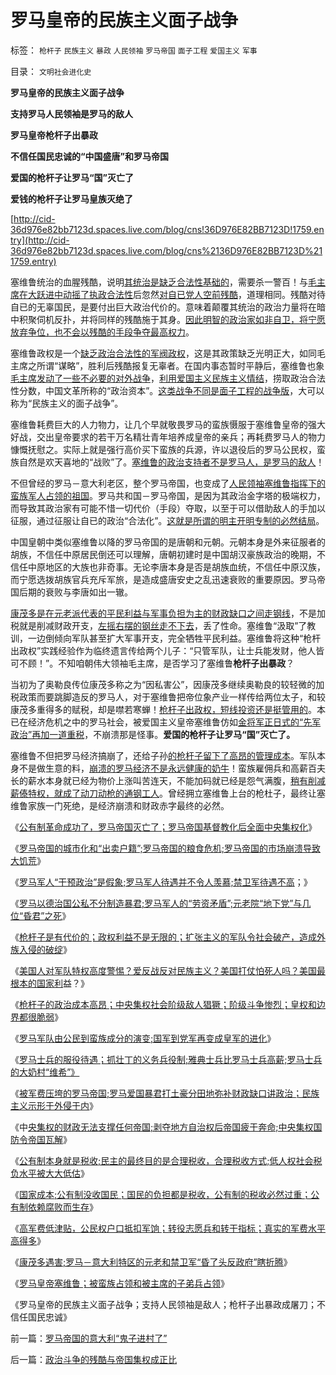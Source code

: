 # 罗马皇帝的民族主义面子战争

标签： `枪杆子` `民族主义` `暴政` `人民领袖` `罗马帝国` `面子工程` `爱国主义` `军事` 

目录： `文明社会进化史`

**罗马皇帝的民族主义面子战争**

**支持罗马人民领袖是罗马的敌人**

**罗马皇帝枪杆子出暴政**

**不信任国民忠诚的“中国盛唐”和罗马帝国**

**爱国的枪杆子让罗马“国”灭亡了**

**爱钱的枪杆子让罗马皇族灭绝了**

[http://cid-36d976e82bb7123d.spaces.live.com/blog/cns!36D976E82BB7123D!1759.entry](http://cid-36d976e82bb7123d.spaces.live.com/blog/cns%2136D976E82BB7123D%211759.entry)

塞维鲁统治的血腥残酷，说明[其统治是缺乏合法性基础的](http://blog.sina.com.cn/s/blog_5563a64d0100d4iq.html)，需要杀一警百！与[毛主席在大跃进中动摇了执政合法性](../../../2009/8/2/英属孟加拉两次大饥荒和经济学家的良心.md)后忽然[对自已党人空前残酷](../../../2009/7/15/为什么反左就是反腐败？反毛左反腐效益最高？.md)，道理相同。残酷对待自已的无辜国民，是要付出巨大政治代价的。意味着颠覆其统治的政治力量将在暗中积聚伺机反扑，并将同样的残酷施于其身。[因此明智的政治家如非自卫，将宁愿放弃争位，也不会以残酷的手段争夺最高权力](../../../2009/5/17/民主价值观不能持有政治野心.md)。

塞维鲁政权是一个[缺乏政治合法性的军阀政权](../../../2009/9/8/促进民族团结.md)，这是其政策缺乏光明正大，如同毛主席之所谓“谋略”，胜利后残酷报复无辜者。在国内事态暂时平静后，塞维鲁也象[毛主席发动了一些不必要的对外战争](../../../2009/12/15/专打不必要的战争的愤青文化.md)，[利用爱国主义民族主义情结](../../../2010/5/9/历史是必须被假设的.md)，捞取政治合法性分数，中国文革所称的“政治资本”。[这类战争不同是面子工程的战争版](../../../2009/1/30/&quot;愚蠢的战争&quot;可能也是聪明政治的工具.md)，大可以称为“民族主义的面子战争”。

塞维鲁耗费巨大的人力物力，让几个早就敬畏罗马的蛮族慑服于塞维鲁皇帝的强大好战，交出皇帝要求的若干万名精壮青年培养成皇帝的亲兵；再耗费罗马人的物力慷慨抚慰之。实际上就是强行高价买下蛮族的兵源，许以退役后的罗马公民权，蛮族自然是欢天喜地的“战败”了。[塞维鲁的政治支持者不是罗马人，是罗马的敌人](../../../2009/9/28/示形于外实侵于内的爱国道德明星.md)！

不但曾经的罗马－意大利老区，整个罗马帝国，也变成了[人民领袖塞维鲁指挥下的蛮族军人占领的祖国](../../../2010/8/15/西方资本主义萌芽了1800年！罗马“祖国占领军”.md)。罗马共和国－罗马帝国，是因为其政治金字塔的极端权力，而导致其政治家有可能不惜一切代价（手段）夺取，以至于可以借助敌人的手加以征服，通过征服让自已的政治“合法化”。[这就是所谓的明主开明专制的必然结局](../../../2010/3/18/旧德国是爱国分子追求的理想帝国.md)。

中国皇朝中类似塞维鲁以降的罗马帝国的是唐朝和元朝。元朝本身是外来征服者的胡族，不信任中原居民倒还可以理解，唐朝初建时是中国胡汉豪族政治的晚期，不信任中原地区的大族也非奇事。无论李唐本身是否是胡族血统，不信任中原汉族，而宁愿选拨胡族官兵充斥军旅，是造成盛唐安史之乱迅速衰败的重要原因。罗马帝国后期的衰败与李唐如出一辙。

[康茂多是在元老派代表的平民利益与军事负担为主的财政缺口之间走钢线](../../../2010/8/20/财政危机！康茂多错了！死了！成了昏君了！.md)，不是加税就是削减财政开支，[左摇右摆的钢丝走不下去](../../../2009/10/20/踩钢丝现象，毒品效应和死亡循环.md)，丢了性命。塞维鲁“汲取”了教训，一边倒倾向军队甚至扩大军事开支，完全牺牲平民利益。塞维鲁将这种“枪杆出政权”实践经验作为临终遗言传给两个儿子：“只管军队，让士兵能发财，他人皆可不顾！”。不知咱朝伟大领袖毛主席，是否学习了塞维鲁**枪杆子出暴政**？

当初为了奥勒良传位康茂多称之为“因私害公”，因康茂多继续奥勒良的较轻微的加税政策而要跳脚造反的罗马人，对于塞维鲁把帝位象产业一样传给两位太子，和较康茂多重得多的赋税，却是噤若寒蝉！[枪杆子出政权，短线投资还是挺管用的](http://hi.baidu.com/darthchn/blog/item/6c2e2b59047954d39c820484.html)。本已在经济危机之中的罗马社会，被爱国主义皇帝塞维鲁仿如[金将军正日式的“先军政治”再加一道重税](../../../2010/1/10/朝鲜货币抢劫即将进入第二幕：恶性通货膨胀.md)，不崩溃那是怪事。**爱国的枪杆子让罗马“国”灭亡了。**

塞维鲁不但把罗马经济搞崩了，还给子孙[的枪杆子留下了高昂的管理成本](../../../2010/5/11/邪恶的本质是愚蠢！.md)。军队本身不是做生意的料，[崩溃的罗马经济不是永远健康的奶牛](../../../2009/1/22/计划经济和市场经济中的生产者角色差异.md)！蛮族雇佣兵和高薪百夫长的薪水本身就已经为物价上涨叫苦连天，不能加码就已经是怨气满腹，[稍有削减薪傣特权，就成了动刀动枪的通钢工人](http://darthvad.blog.sohu.com/129394309.html)。曾经拥立塞维鲁上台的枪杜子，最终让塞维鲁家族一门死绝，是经济崩溃和财政赤字最终的必然。



《[公有制革命成功了，罗马帝国灭亡了；罗马帝国基督教化后全面中央集权化](../../../2010/8/29/公有制革命成功了，&nbsp;不缺信仰了，罗马帝国灭亡了.md)》

《[罗马帝国的城市化和“出卖户籍”;罗马帝国的粮食危机;罗马帝国的市场崩溃导致大饥荒](../../../2010/8/30/罗马帝国城市化和“出卖户籍”,粮食危机和大饥荒.md)》

《[罗马军人“干预政治”是假象;罗马军人待遇并不令人羡慕;禁卫军待遇不高](../../../2010/8/30/罗马军人待遇并不令人羡慕.md)；》

《[罗马以德治国公私不分制造暴君;罗马军人的“劳资矛盾”;元老院“地下党”与几位“昏君”之死](../../../2010/8/30/罗马军人的“劳资矛盾”；罗马的“地下党”活动.md)》

《[枪杆子是有代价的；政权利益不是无限的；扩张主义的军队令社会破产，造成外族入侵的破绽](../../../2010/8/31/罗马皇帝的枪杆子是有代价的.md)》

《[美国人对军队特权高度警惕？爱反战反对民族主义？美国打仗怕死人吗？美国最根本的国家利](../../../2010/8/31/美国人为什么反战？美国打仗怕死人吗？.md)益？》

《[枪杆子的政治成本高昂；中央集权社会阶级敌人猖獗；阶级斗争惨烈；皇权和边界都很脆弱](../../../2010/8/31/罗马帝国的皇权和边界都很脆弱.md)》

《[罗马军队由公民到蛮族成分的演变;国军到党军再变成皇军的进化](../../../2010/9/1/罗马军队由国军到党军再进化成皇军.md)》

《[罗马士兵的服役待遇；抓壮丁的义务兵役制;雅典士兵比罗马士兵高薪;罗马士兵的大奶村“维希”》](../../../2010/9/1/罗马抓壮丁义务兵役制；薪金只有雅典十分一.md)

《[被军费压垮的罗马帝国;罗马爱国暴君打土豪分田地弥补财政缺口讲政治；民族主义示形于外侵于内](../../../2010/9/1/被军费压垮的罗马帝国;民族主义的经济政治动机.md)》

《中[央集权的财政无法支撑任何帝国;剥夺地方自治权后帝国疲于奔命;中央集权国防令帝国瓦解](../../../2010/9/2/中央集权的财政无法支撑任何帝国，国防令帝国瓦解.md)》

《[公有制本身就是税收;民主的最终目的是合理税收，合理税收方式;低人权社会税负水平被大大低估](../../../2010/9/2/民主目的是合理税收;公有制就是税收;税负低估.md)》

《[国家成本;公有制没收国民；国民的负担都是税收，公有制的税收必然过重；公有制依赖腐败而生存](../../../2010/9/2/国民的负担都是税收;税收不要“没收国民”.md)》

《[高军费低津贴，公民权户口抵扣军饷；转役志愿兵和转干指标；真实的军费水平高得多](../../../2010/9/3/罗马高军费低津贴：真实的军费水平.md)》

《[康茂多遇害;罗马－意大利特区的元老和禁卫军“昏了头反政府”瞎折腾](../../../2010/9/3/明星影帝康茂多遇害是罗马政治转折点.md)》

《[罗马皇帝塞维鲁；被蛮族占领和被主席的子弟兵占领](../../../2010/9/3/罗马帝国的意大利“鬼子进村了”.md)》

《罗马皇帝的民族主义面子战争；支持人民领袖是敌人；枪杆子出暴政成屠刀；不信任国民忠诚》

前一篇：[罗马帝国的意大利“鬼子进村了”](../../../2010/9/3/罗马帝国的意大利“鬼子进村了”.md)

后一篇：[政治斗争的残酷与帝国集权成正比](../../../2010/9/4/政治斗争的残酷与帝国集权成正比.md)
